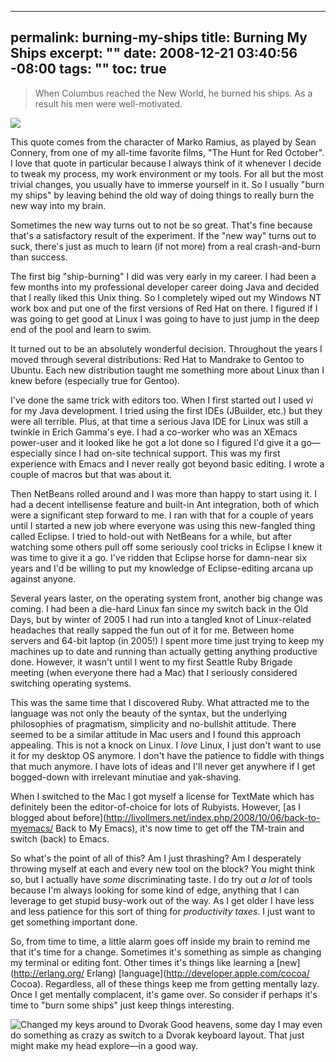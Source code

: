 ----- 
permalink: burning-my-ships
title: Burning My Ships
excerpt: ""
date: 2008-12-21 03:40:56 -08:00
tags: ""
toc: true
-----
>  When Columbus reached the New World, he burned his ships. As a result his men were well-motivated.

<a href="http://www.amazon.com/Hunt-Red-October-Blu-ray/dp/B001AII4SQ%3FSubscriptionId%3D0PZ7TM66EXQCXFVTMTR2%26tag%3Dhttplivollmne-20%26linkCode%3Dxm2%26camp%3D2025%26creative%3D165953%26creativeASIN%3DB001AII4SQ">![](http://ecx.images-amazon.com/images/I/51x%2B1Yxrb9L._SL160_.jpg)</a>

This quote comes from the character of Marko Ramius, as played by Sean Connery, from one of my all-time favorite films, "The Hunt for Red October". I love that quote in particular because I always think of it whenever I decide to tweak my process, my work environment or my tools. For all but the most trivial changes, you usually have to immerse yourself in it. So I usually "burn my ships" by leaving behind the old way of doing things to really burn the new way into my brain.

Sometimes the new way turns out to not be so great. That's fine because that's a satisfactory result of the experiment. If the "new way" turns out to suck, there's just as much to learn (if not more) from a real crash-and-burn than success.

The first big "ship-burning" I did was very early in my career. I had been a few months into my professional developer career doing Java and decided that I really liked this Unix thing. So I completely wiped out my Windows NT work box and put one of the first versions of Red Hat on there. I figured if I was going to get good at Linux I was going to have to just jump in the deep end of the pool and learn to swim.

It turned out to be an absolutely wonderful decision. Throughout the years I moved through several distributions: Red Hat to Mandrake to Gentoo to Ubuntu. Each new distribution taught me something more about Linux than I knew before (especially true for Gentoo).

I've done the same trick with editors too. When I first started out I used _vi_ for my Java development. I tried using the first IDEs (JBuilder, etc.) but they were all terrible. Plus, at that time a serious Java IDE for Linux was still a twinkle in Erich Gamma's eye. I had a co-worker who was an XEmacs power-user and it looked like he got a lot done so I figured I'd give it a go&#8212;especially since I had on-site technical support. This was my first experience with Emacs and I never really got beyond basic editing. I wrote a couple of macros but that was about it.

Then NetBeans rolled around and I was more than happy to start using it. I had a decent intellisense feature and built-in Ant integration, both of which were a significant step forward to me. I ran with that for a couple of years until I started a new job where everyone was using this new-fangled thing called Eclipse. I tried to hold-out with NetBeans for a while, but after watching some others pull off some seriously cool tricks in Eclipse I knew it was time to give it a go. I've ridden that Eclipse horse for damn-near six years and I'd be willing to put my knowledge of Eclipse-editing arcana up against anyone.

Several years laster, on the operating system front, another big change was coming. I had been a die-hard Linux fan since my switch back in the Old Days, but by winter of 2005 I had run into a tangled knot of Linux-related headaches that really sapped the fun out of it for me. Between home servers and 64-bit laptop (in 2005!) I spent more time just trying to keep my machines up to date and running than actually getting anything productive done. However, it wasn't until I went to my first Seattle Ruby Brigade meeting (when everyone there had a Mac) that I seriously considered switching operating systems.

This was the same time that I discovered Ruby. What attracted me to the language was not only the beauty of the syntax, but the underlying philosophies of pragmatism, simplicity and no-bullshit attitude. There seemed to be a similar attitude in Mac users and I found this approach appealing. This is not a knock on Linux. I _love_ Linux, I just don't want to use it for my desktop OS anymore. I don't have the patience to fiddle with things that much anymore. I have lots of ideas and I'll never get anywhere if I get bogged-down with irrelevant minutiae and yak-shaving.

When I switched to the Mac I got myself a license for TextMate which has definitely been the editor-of-choice for lots of Rubyists. However, [as I blogged about before](http://livollmers.net/index.php/2008/10/06/back-to-myemacs/ Back to My Emacs), it's now time to get off the TM-train and switch (back) to Emacs.

So what's the point of all of this? Am I just thrashing? Am I desperately throwing myself at each and every new tool on the block? You might think so, but I actually have _some_ discriminating taste. I do try out _a lot_ of tools because I'm always looking for some kind of edge, anything that I can leverage to get stupid busy-work out of the way. As I get older I have less and less patience for this sort of thing for _productivity taxes_. I just want to get something important done.

So, from time to time, a little alarm goes off inside my brain to remind me that it's time for a change. Sometimes it's something as simple as changing my terminal or editing font. Other times it's things like learning a [new](http://erlang.org/ Erlang) [language](http://developer.apple.com/cocoa/ Cocoa). Regardless, all of these things keep me from getting mentally lazy. Once I get mentally complacent, it's game over. So consider if perhaps it's time to "burn some ships" just keep things interesting.

![Changed my keys around to Dvorak](http://farm4.static.flickr.com/3006/3113807315_77d2aa278c_m.jpg)
Good heavens, some day I may even do something as crazy as switch to a Dvorak keyboard layout. That just might make my head explore&#8212;in a good way.

<div style="clear: both;"></div>
